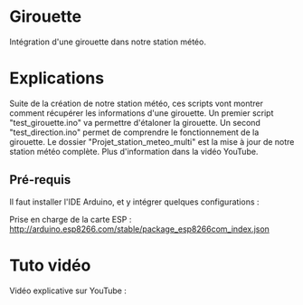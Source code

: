 # Girouette

Intégration d'une girouette dans notre station météo.

# Explications
Suite de la création de notre station météo, ces scripts vont montrer comment récupérer les informations d'une girouette. Un premier script "test_girouette.ino" va permettre d'étaloner la girouette. Un second "test_direction.ino" permet de comprendre le fonctionnement de la girouette. Le dossier "Projet_station_meteo_multi" est la mise à jour de notre station météo complète.
Plus d'information dans la vidéo YouTube.

## Pré-requis
Il faut installer l'IDE Arduino, et y intégrer quelques configurations :

Prise en charge de la carte ESP : http://arduino.esp8266.com/stable/package_esp8266com_index.json
  
  
# Tuto vidéo
Vidéo explicative sur YouTube :
